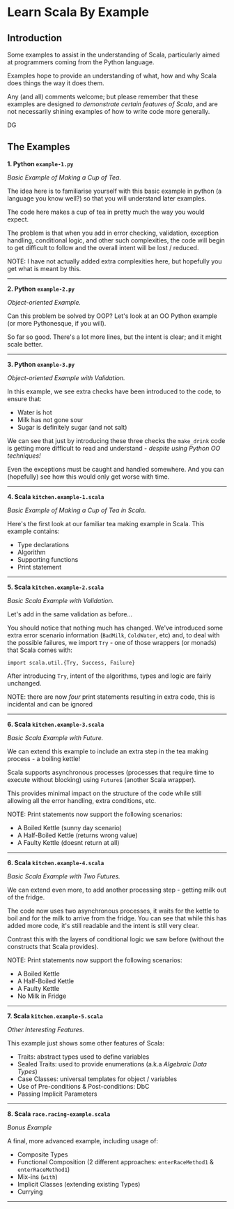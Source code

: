 # Learn Scala By Example


## Introduction

Some examples to assist in the understanding of Scala, particularly aimed at programmers coming from the 
Python language.  


Examples hope to provide an understanding of what, how and why Scala does things the way it does them.


Any (and all) comments welcome; but please remember that these examples are designed _to demonstrate
certain features of Scala_, and are not necessarily shining examples of how to write code more generally. 

DG



## The Examples


**1. Python `example-1.py`**

_Basic Example of Making a Cup of Tea._ 

The idea here is to familiarise yourself with this basic example in python 
(a language you know well?) so that you will understand later examples.

The code here makes a cup of tea in pretty much the way you would expect.

The problem is that when you add in error checking, validation, exception 
handling, conditional logic, and other such complexities, the code will begin to 
get difficult to follow and the overall intent will be lost / reduced.

NOTE: I have not actually added extra complexities here, but hopefully you get 
what is meant by this.

---

**2. Python `example-2.py`**

_Object-oriented Example._

Can this problem be solved by OOP? Let's look at an OO Python example (or more 
Pythonesque, if you will).

So far so good. There's a lot more lines, but the intent is clear; and it might scale better.


---

**3. Python `example-3.py`**

_Object-oriented Example with Validation._

In this example, we see extra checks have been introduced to the code, to ensure that:

- Water is hot
- Milk has not gone sour
- Sugar is definitely sugar (and not salt)

We can see that just by introducing these three checks the `make_drink` code is 
getting more difficult to read and understand - _despite using Python OO techniques!_

Even the exceptions must be caught and handled somewhere.  And you can (hopefully) see how this would only get worse with time.


---

**4. Scala `kitchen.example-1.scala`**

_Basic Example of Making a Cup of Tea in Scala._ 

Here's the first look at our familiar tea making example in Scala.  This example contains:

- Type declarations
- Algorithm
- Supporting functions
- Print statement

---

**5. Scala `kitchen.example-2.scala`**

_Basic Scala Example with Validation._ 

Let's add in the same validation as before... 

You should notice that nothing much has changed.  We've introduced 
some extra error scenario information (`BadMilk`, `ColdWater`, etc) and, to deal with the possible failures, we import 
`Try` - one of those wrappers (or monads) that Scala comes with: 

`import scala.util.{Try, Success, Failure}`

After introducing `Try`, intent of the algorithms, types and logic are fairly unchanged.

NOTE: there are now _four_ print statements resulting in extra code, this is incidental and can be ignored

---

**6. Scala `kitchen.example-3.scala`**

_Basic Scala Example with Future._ 

We can extend this example to include an extra step in the tea making process - a boiling kettle!

Scala supports asynchronous processes (processes that require time to execute without blocking) 
using `Future`s (another Scala wrapper).

This provides minimal impact on the structure of the code while still allowing all the error 
handling, extra conditions, etc.

NOTE: Print statements now support the following scenarios:

- A Boiled Kettle (sunny day scenario)
- A Half-Boiled Kettle (returns wrong value)
- A Faulty Kettle (doesnt return at all)

---

**6. Scala `kitchen.example-4.scala`**

_Basic Scala Example with Two Futures._ 

We can extend even more, to add another processing step - getting milk out of the fridge.

The code now uses two asynchronous processes, it waits for the kettle to boil and for the milk to arrive 
from the fridge.  You can see that while this 
has added more code, it's still readable and the intent is still very clear.  

Contrast this with the layers of conditional logic we saw before 
(without the constructs that Scala provides).

NOTE: Print statements now support the following scenarios:

- A Boiled Kettle
- A Half-Boiled Kettle
- A Faulty Kettle
- No Milk in Fridge

---

**7. Scala `kitchen.example-5.scala`**

_Other Interesting Features._ 

This example just shows some other features of Scala:

- Traits: abstract types used to define variables
- Sealed Traits: used to provide enumerations (a.k.a _Algebraic Data Types_)
- Case Classes: universal templates for object / variables
- Use of Pre-conditions & Post-conditions: DbC
- Passing Implicit Parameters


---

**8. Scala `race.racing-example.scala`**

_Bonus Example_ 

A final, more advanced example, including usage of:

- Composite Types
- Functional Composition (2 different approaches: `enterRaceMethod1` & `enterRaceMethod1`)
- Mix-ins (`with`)
- Implicit Classes (extending existing Types)
- Currying

***
